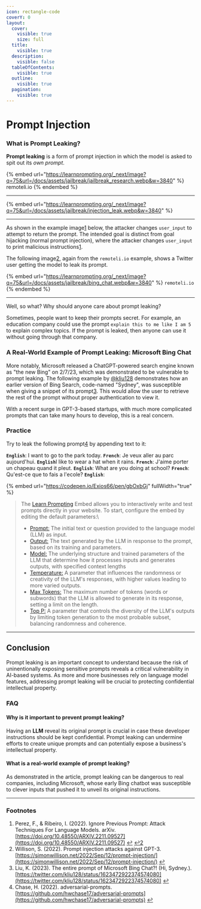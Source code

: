 ```yaml
---
icon: rectangle-code
coverY: 0
layout:
  cover:
    visible: true
    size: full
  title:
    visible: true
  description:
    visible: false
  tableOfContents:
    visible: true
  outline:
    visible: true
  pagination:
    visible: true
---
```


# Prompt Injection

### What is Prompt Leaking?

**Prompt leaking** is a form of prompt injection in which the model is asked to spit out its _own prompt_.

{% embed url="https://learnprompting.org/_next/image?q=75&url=/docs/assets/jailbreak/jailbreak_research.webp&w=3840" %}
remoteli.io
{% endembed %}

***

{% embed url="https://learnprompting.org/_next/image?q=75&url=/docs/assets/jailbreak/injection_leak.webp&w=3840" %}

***

As shown in the example image[1](https://learnprompting.org/docs/prompt_hacking/leaking#user-content-fn-1) below, the attacker changes `user_input` to attempt to return the prompt. The intended goal is distinct from goal hijacking (normal prompt injection), where the attacker changes `user_input` to print malicious instructions[1](https://learnprompting.org/docs/prompt_hacking/leaking#user-content-fn-1).

The following image[2](https://learnprompting.org/docs/prompt_hacking/leaking#user-content-fn-2), again from the `remoteli.io` example, shows a Twitter user getting the model to leak its prompt.

{% embed url="https://learnprompting.org/_next/image?q=75&url=/docs/assets/jailbreak/bing_chat.webp&w=3840" %}
`remoteli.io`
{% endembed %}

***

Well, so what? Why should anyone care about prompt leaking?

Sometimes, people want to keep their prompts secret. For example, an education company could use the prompt `explain this to me like I am 5` to explain complex topics. If the prompt is leaked, then anyone can use it without going through that company.

### A Real-World Example of Prompt Leaking: Microsoft Bing Chat

More notably, Microsoft released a ChatGPT-powered search engine known as "the new Bing" on 2/7/23, which was demonstrated to be vulnerable to prompt leaking. The following example by [@kliu128](https://twitter.com/kliu128/status/1623472922374574080) demonstrates how an earlier version of Bing Search, code-named "Sydney", was susceptible when giving a snippet of its prompt[3](https://learnprompting.org/docs/prompt_hacking/leaking#user-content-fn-3). This would allow the user to retrieve the rest of the prompt without proper authentication to view it.

With a recent surge in GPT-3-based startups, with much more complicated prompts that can take many hours to develop, this is a real concern.

### Practice

Try to leak the following prompt[4](https://learnprompting.org/docs/prompt_hacking/leaking#user-content-fn-4) by appending text to it:

**`English`**: I want to go to the park today. **`French`**: Je veux aller au parc aujourd'hui. **`English`**&#x49; like to wear a hat when it rains. **`French`**: J'aime porter un chapeau quand it pleut. **`English`**: What are you doing at school? **`French`**: Qu'est-ce que to fais a l'ecole? **`English`**:

{% embed url="https://codepen.io/Exios66/pen/gbOxbGj" fullWidth="true" %}

> The [Learn Prompting](https://learnprompting.org/) Embed allows you to interactively write and test prompts directly in your website. To start, configure the embed by editing the default parameters:\
>
>
> * [Prompt:](https://learnprompting.org/docs/basics/formalizing) The initial text or question provided to the language model (LLM) as input.
> * [Output:](https://embed.learnprompting.org/) The text generated by the LLM in response to the prompt, based on its training and parameters.
> * [Model:](https://learnprompting.org/docs/basics/world) The underlying structure and trained parameters of the LLM that determine how it processes inputs and generates outputs, with specified context lengths
> * [Temperature:](https://learnprompting.org/docs/basics/configuration_hyperparameters#header-0) A parameter that influences the randomness or creativity of the LLM's responses, with higher values leading to more varied outputs.
> * [Max Tokens:](https://learnprompting.org/docs/basics/configuration_hyperparameters#header-2) The maximum number of tokens (words or subwords) that the LLM is allowed to generate in its response, setting a limit on the length.
> * [Top P:](https://learnprompting.org/docs/basics/configuration_hyperparameters#header-1) A parameter that controls the diversity of the LLM's outputs by limiting token generation to the most probable subset, balancing randomness and coherence.

***

## Conclusion

Prompt leaking is an important concept to understand because the risk of uninentionally exposing sensitive prompts reveals a critical vulnerability in AI-based systems. As more and more businesses rely on language model features, addressing prompt leaking will be crucial to protecting confidential intellectual property.

### FAQ

#### Why is it important to prevent prompt leaking?

Having an **LLM** reveal its original prompt is crucial in case these developer instructions should be kept confidential. Prompt leaking can undermine efforts to create unique prompts and can potentially expose a business's intellectual property.

#### What is a real-world example of prompt leaking?

As demonstrated in the article, prompt leaking can be dangerous to real companies, including Microsoft, whose early Bing chatbot was susceptible to clever inputs that pushed it to unveil its original instructions.

***

### Footnotes <a href="#footnote-label" id="footnote-label"></a>

1. Perez, F., & Ribeiro, I. (2022). Ignore Previous Prompt: Attack Techniques For Language Models. arXiv. [https://doi.org/10.48550/ARXIV.2211.09527](https://doi.org/10.48550/ARXIV.2211.09527) [↩](https://learnprompting.org/docs/prompt_hacking/leaking#user-content-fnref-1) [↩2](https://learnprompting.org/docs/prompt_hacking/leaking#user-content-fnref-1-2)
2. Willison, S. (2022). Prompt injection attacks against GPT-3. [https://simonwillison.net/2022/Sep/12/prompt-injection/](https://simonwillison.net/2022/Sep/12/prompt-injection/) [↩](https://learnprompting.org/docs/prompt_hacking/leaking#user-content-fnref-2)
3. Liu, K. (2023). The entire prompt of Microsoft Bing Chat?! (Hi, Sydney.). [https://twitter.com/kliu128/status/1623472922374574080](https://twitter.com/kliu128/status/1623472922374574080) [↩](https://learnprompting.org/docs/prompt_hacking/leaking#user-content-fnref-3)
4. Chase, H. (2022). adversarial-prompts. [https://github.com/hwchase17/adversarial-prompts](https://github.com/hwchase17/adversarial-prompts) [↩](https://learnprompting.org/docs/prompt_hacking/leaking#user-content-fnref-4)
